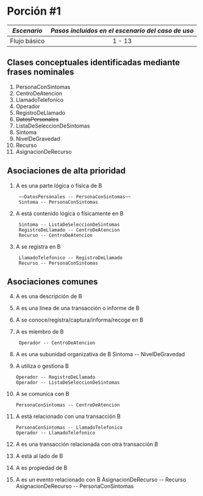 # Porción #1

| *Escenario*  | *Pasos incluidos en el escenario del caso de uso* |
| :----------: | :-----------------------------------------------: |
| Flujo básico | 1 - 13                                            |

## Clases conceptuales identificadas mediante frases nominales

1. PersonaConSintomas
2. CentroDeAtencion
3. LlamadoTelefonico
4. Operador
5. RegistroDeLlamado
6. ~~DatosPersonales~~
7. ListaDeSeleccionDeSintomas
8. Sintoma
9. NivelDeGravedad
10. Recurso
11. AsignacionDeRecurso

## Asociaciones de alta prioridad

1. A es una parte lógica o física de B

        ~~DatosPersonales -- PersonaConSintomas~~
        Sintoma -- PersonaConSintomas

2. A está contenido lógica o físicamente en B

        Sintoma -- ListaDeSeleccionDeSintomas
        RegistroDeLlamado -- CentroDeAtencion
        Recurso -- CentroDeAtencion

3. A se registra en B

        LlamadoTelefonico -- RegistroDeLlamado
        Recurso -- PersonaConSintomas

## Asociaciones comunes
4. A es una descripción de B
5. A es una línea de una transacción o informe de B
6. A se conoce/registra/captura/informa/recoge en B
7. A es miembro de B

        Operador -- CentroDeAtencion

8. A es una subunidad organizativa de B
        Sintoma -- NivelDeGravedad
9.  A utiliza o gestiona B

        Operador -- RegistroDeLlamado
        Operador -- ListaDeSeleccionDeSintomas

10. A se comunica con B

        PersonaConSintomas -- CentroDeAtencion

11. A está relacionado con una transacción B

        PersonaConSintomas -- LlamadoTelefonico
        Operador -- LlamadoTelefonico

12. A es una transacción relacionada con otra transacción B
13. A está al lado de B
14. A es propiedad de B
15. A es un evento relacionado con B
        AsignacionDeRecurso -- Recurso
        AsignacionDeRecurso -- PersonaConSintomas

